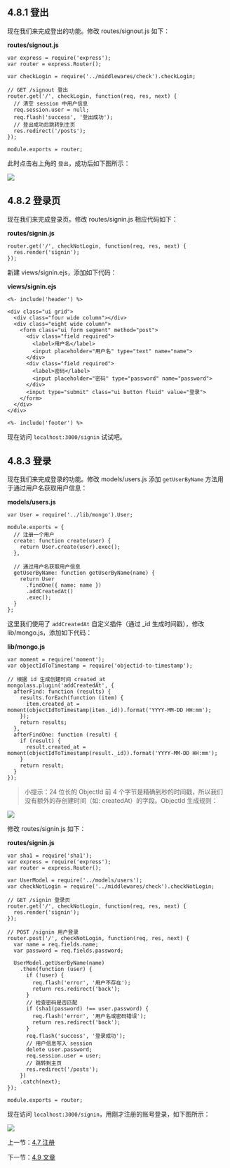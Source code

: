 ## 4.8.1 登出

现在我们来完成登出的功能。修改 routes/signout.js 如下：

**routes/signout.js**

```
var express = require('express');
var router = express.Router();

var checkLogin = require('../middlewares/check').checkLogin;

// GET /signout 登出
router.get('/', checkLogin, function(req, res, next) {
  // 清空 session 中用户信息
  req.session.user = null;
  req.flash('success', '登出成功');
  // 登出成功后跳转到主页
  res.redirect('/posts');
});

module.exports = router;
```

此时点击右上角的 `登出`，成功后如下图所示：

![](./img/4.8.1.png)

## 4.8.2 登录页

现在我们来完成登录页。修改 routes/signin.js 相应代码如下：

**routes/signin.js**

```
router.get('/', checkNotLogin, function(req, res, next) {
  res.render('signin');
});
```

新建 views/signin.ejs，添加如下代码：

**views/signin.ejs**

```
<%- include('header') %>

<div class="ui grid">
  <div class="four wide column"></div>
  <div class="eight wide column">
    <form class="ui form segment" method="post">
      <div class="field required">
        <label>用户名</label>
        <input placeholder="用户名" type="text" name="name">
      </div>
      <div class="field required">
        <label>密码</label>
        <input placeholder="密码" type="password" name="password">
      </div>
      <input type="submit" class="ui button fluid" value="登录">
    </form>  
  </div>
</div>

<%- include('footer') %>
```

现在访问 `localhost:3000/signin` 试试吧。

## 4.8.3 登录

现在我们来完成登录的功能。修改 models/users.js 添加 `getUserByName` 方法用于通过用户名获取用户信息：

**models/users.js**

```
var User = require('../lib/mongo').User;

module.exports = {
  // 注册一个用户
  create: function create(user) {
    return User.create(user).exec();
  },

  // 通过用户名获取用户信息
  getUserByName: function getUserByName(name) {
    return User
      .findOne({ name: name })
      .addCreatedAt()
      .exec();
  }
};
```

这里我们使用了 `addCreatedAt` 自定义插件（通过 _id 生成时间戳），修改 lib/mongo.js，添加如下代码：

**lib/mongo.js**

```
var moment = require('moment');
var objectIdToTimestamp = require('objectid-to-timestamp');

// 根据 id 生成创建时间 created_at
mongolass.plugin('addCreatedAt', {
  afterFind: function (results) {
    results.forEach(function (item) {
      item.created_at = moment(objectIdToTimestamp(item._id)).format('YYYY-MM-DD HH:mm');
    });
    return results;
  },
  afterFindOne: function (result) {
    if (result) {
      result.created_at = moment(objectIdToTimestamp(result._id)).format('YYYY-MM-DD HH:mm');
    }
    return result;
  }
});
```

> 小提示：24 位长的 ObjectId 前 4 个字节是精确到秒的时间戳，所以我们没有额外的存创建时间（如: createdAt）的字段。ObjectId 生成规则：

![](./img/4.8.2.png)


修改 routes/signin.js 如下：

**routes/signin.js**

```
var sha1 = require('sha1');
var express = require('express');
var router = express.Router();

var UserModel = require('../models/users');
var checkNotLogin = require('../middlewares/check').checkNotLogin;

// GET /signin 登录页
router.get('/', checkNotLogin, function(req, res, next) {
  res.render('signin');
});

// POST /signin 用户登录
router.post('/', checkNotLogin, function(req, res, next) {
  var name = req.fields.name;
  var password = req.fields.password;

  UserModel.getUserByName(name)
    .then(function (user) {
      if (!user) {
        req.flash('error', '用户不存在');
        return res.redirect('back');
      }
      // 检查密码是否匹配
      if (sha1(password) !== user.password) {
        req.flash('error', '用户名或密码错误');
        return res.redirect('back');
      }
      req.flash('success', '登录成功');
      // 用户信息写入 session
      delete user.password;
      req.session.user = user;
      // 跳转到主页
      res.redirect('/posts');
    })
    .catch(next);
});

module.exports = router;
```

现在访问 `localhost:3000/signin`，用刚才注册的账号登录，如下图所示：

![](./img/4.8.3.png)

上一节：[4.7 注册](https://github.com/nswbmw/N-blog/blob/master/book/4.7%20%E6%B3%A8%E5%86%8C.md)

下一节：[4.9 文章](https://github.com/nswbmw/N-blog/blob/master/book/4.9%20%E6%96%87%E7%AB%A0.md)